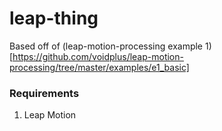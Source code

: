 # leap-thing

Based off of (leap-motion-processing example 1)[https://github.com/voidplus/leap-motion-processing/tree/master/examples/e1_basic]

### Requirements

  1) Leap Motion